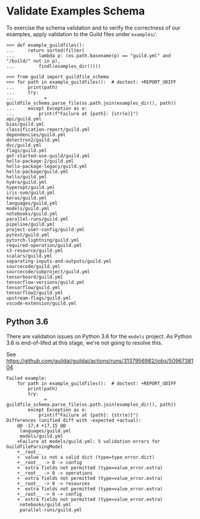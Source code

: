 # Validate Examples Schema

To exercise the schema validation and to verify the correctness of our
examples, apply validation to the Guild files under `examples/`.

    >>> def example_guildfiles():
    ...     return sorted(filter(
    ...         lambda p: (os.path.basename(p) == "guild.yml" and "/build/" not in p),
    ...         findl(examples_dir())))

    >>> from guild import guildfile_schema
    >>> for path in example_guildfiles():  # doctest: +REPORT_UDIFF
    ...     print(path)
    ...     try:
    ...         _ = guildfile_schema.parse_file(os.path.join(examples_dir(), path))
    ...     except Exception as e:
    ...         print(f"Failure at {path}: {str(e)}")
    api/guild.yml
    bias/guild.yml
    classification-report/guild.yml
    dependencies/guild.yml
    detectron2/guild.yml
    dvc/guild.yml
    flags/guild.yml
    get-started-use-guild/guild.yml
    hello-package-2/guild.yml
    hello-package-legacy/guild.yml
    hello-package/guild.yml
    hello/guild.yml
    hydra/guild.yml
    hyperopt/guild.yml
    iris-svm/guild.yml
    keras/guild.yml
    languages/guild.yml
    models/guild.yml
    notebooks/guild.yml
    parallel-runs/guild.yml
    pipeline/guild.yml
    project-user-config/guild.yml
    pytest/guild.yml
    pytorch-lightning/guild.yml
    required-operation/guild.yml
    s3-resource/guild.yml
    scalars/guild.yml
    separating-inputs-and-outputs/guild.yml
    sourcecode/guild.yml
    sourcecode/subproject/guild.yml
    tensorboard/guild.yml
    tensorflow-versions/guild.yml
    tensorflow/guild.yml
    tensorflow2/guild.yml
    upstream-flags/guild.yml
    vscode-extension/guild.yml

## Python 3.6

There are validation issues on Python 3.6 for the `models` project. As
Python 3.6 is end-of-lifed at this stage, we're not going to resolve
this.

See https://github.com/guildai/guildai/actions/runs/3137956982/jobs/5096738104

```
Failed example:
    for path in example_guildfiles():  # doctest: +REPORT_UDIFF
        print(path)
        try:
            _ = guildfile_schema.parse_file(os.path.join(examples_dir(), path))
        except Exception as e:
            print(f"Failure at {path}: {str(e)}")
Differences (unified diff with -expected +actual):
    @@ -17,4 +17,15 @@
     languages/guild.yml
     models/guild.yml
    +Failure at models/guild.yml: 5 validation errors for GuildfileParsingModel
    +__root__
    +  value is not a valid dict (type=type_error.dict)
    +__root__ -> 0 -> config
    +  extra fields not permitted (type=value_error.extra)
    +__root__ -> 0 -> operations
    +  extra fields not permitted (type=value_error.extra)
    +__root__ -> 0 -> resources
    +  extra fields not permitted (type=value_error.extra)
    +__root__ -> 0 -> config
    +  extra fields not permitted (type=value_error.extra)
     notebooks/guild.yml
     parallel-runs/guild.yml
```
